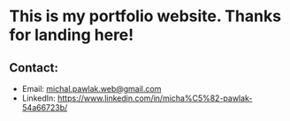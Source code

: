 # This is my portfolio website. Thanks for landing here!

## Contact:
- Email: michal.pawlak.web@gmail.com
- LinkedIn: https://www.linkedin.com/in/micha%C5%82-pawlak-54a66723b/